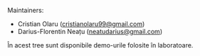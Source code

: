 Maintainers:
* Cristian Olaru (cristianolaru99@gmail.com)
* Darius-Florentin Neațu (neatudarius@gmail.com)

În acest tree sunt disponibile demo-urile folosite în laboratoare.
